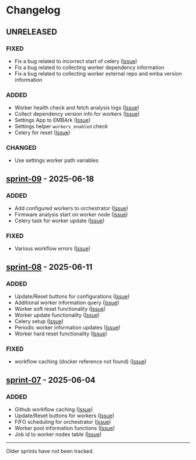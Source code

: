 # Changelog

## UNRELEASED

### FIXED

- Fix a bug related to incorrect start of celery ([Issue](https://github.com/orgs/amosproj/projects/79/views/2?pane=issue&itemId=115359765&issue=amosproj%7Camos2025ss01-embark-orchestration-framework%7C79))
- Fix a bug related to collecting worker dependency information
- Fix a bug related to collecting worker external repo and emba version information

### ADDED

- Worker health check and fetch analysis logs ([Issue](https://github.com/orgs/amosproj/projects/79/views/2?pane=issue&itemId=112364687&issue=amosproj%7Camos2025ss01-embark-orchestration-framework%7C46))
- Collect dependency version info for workers ([Issue](https://github.com/orgs/amosproj/projects/79/views/2?pane=issue&itemId=114773112&issue=amosproj%7Camos2025ss01-embark-orchestration-framework%7C73))
- Settings App to EMBArk ([Issue](https://github.com/orgs/amosproj/projects/79/views/2?pane=issue&itemId=114643627&issue=amosproj%7Camos2025ss01-embark-orchestration-framework%7C66))
- Settings helper `workers_enabled` check
- Celery for reset ([Issue](https://github.com/orgs/amosproj/projects/79/views/2?pane=issue&itemId=115510818&issue=amosproj%7Camos2025ss01-embark-orchestration-framework%7C81))

### CHANGED

- Use settings worker path variables

## [sprint-09](https://github.com/amosproj/amos2025ss01-embark/releases/tag/sprint-09-release) - 2025-06-18

### ADDED

- Add configured workers to orchestrator ([Issue](https://github.com/orgs/amosproj/projects/79/views/2?pane=issue&itemId=114649534&issue=amosproj%7Camos2025ss01-embark-orchestration-framework%7C69))
- Firmware analysis start on worker node ([Issue](https://github.com/orgs/amosproj/projects/79/views/2?pane=issue&itemId=113296109&issue=amosproj%7Camos2025ss01-embark-orchestration-framework%7C51))
- Celery task for worker update ([Issue](https://github.com/orgs/amosproj/projects/79/views/2?pane=issue&itemId=114647889&issue=amosproj%7Camos2025ss01-embark-orchestration-framework%7C68))

### FIXED

- Various workflow errors ([Issue](https://github.com/orgs/amosproj/projects/79/views/2?pane=issue&itemId=115336615&issue=amosproj%7Camos2025ss01-embark-orchestration-framework%7C75))

## [sprint-08](https://github.com/amosproj/amos2025ss01-embark/releases/tag/sprint-08-release) - 2025-06-11

### ADDED

- Update/Reset buttons for configurations ([Issue](https://github.com/orgs/amosproj/projects/79/views/2?pane=issue&itemId=112359403&issue=amosproj%7Camos2025ss01-embark-orchestration-framework%7C42))
- Additional worker information query ([Issue](https://github.com/orgs/amosproj/projects/79/views/2?pane=issue&itemId=111222216&issue=amosproj%7Camos2025ss01-embark-orchestration-framework%7C40))
- Worker soft reset functionality ([Issue](https://github.com/orgs/amosproj/projects/79/views/2?pane=issue&itemId=112364355&issue=amosproj%7Camos2025ss01-embark-orchestration-framework%7C43))
- Worker update functionality ([Issue](https://github.com/orgs/amosproj/projects/79/views/2?pane=issue&itemId=112364538&issue=amosproj%7Camos2025ss01-embark-orchestration-framework%7C45))
- Celery setup ([Issue](https://github.com/orgs/amosproj/projects/79/views/2?pane=issue&itemId=113497561&issue=amosproj%7Camos2025ss01-embark-orchestration-framework%7C55))
- Periodic worker information updates ([Issue](https://github.com/orgs/amosproj/projects/79/views/2?pane=issue&itemId=112364821&issue=amosproj%7Camos2025ss01-embark-orchestration-framework%7C47))
- Worker hard reset functionality ([Issue](https://github.com/orgs/amosproj/projects/79/views/2?pane=issue&itemId=112364415&issue=amosproj%7Camos2025ss01-embark-orchestration-framework%7C44))

### FIXED

- workflow caching (docker reference not found) ([Issue](https://github.com/orgs/amosproj/projects/79?pane=issue&itemId=110335090&issue=amosproj%7Camos2025ss01-embark-orchestration-framework%7C33))

## [sprint-07](https://github.com/amosproj/amos2025ss01-embark/releases/tag/sprint-07-release) - 2025-06-04

### ADDED

- Github workflow caching ([Issue](https://github.com/orgs/amosproj/projects/79/views/2?pane=issue&itemId=110335090&issue=amosproj%7Camos2025ss01-embark-orchestration-framework%7C33))
- Update/Reset buttons for workers ([Issue](https://github.com/orgs/amosproj/projects/79/views/2?pane=issue&itemId=112359403&issue=amosproj%7Camos2025ss01-embark-orchestration-framework%7C42))
- FIFO scheduling for orchestrator ([Issue](https://github.com/orgs/amosproj/projects/79/views/2?pane=issue&itemId=111220090&issue=amosproj%7Camos2025ss01-embark-orchestration-framework%7C37))
- Worker pool information functions ([Issue](https://github.com/orgs/amosproj/projects/79/views/2?pane=issue&itemId=111221169&issue=amosproj%7Camos2025ss01-embark-orchestration-framework%7C38))
- Job id to worker nodes table ([Issue](https://github.com/orgs/amosproj/projects/79/views/2?pane=issue&itemId=111221228&issue=amosproj%7Camos2025ss01-embark-orchestration-framework%7C39))

---
Older sprints have not been tracked.
